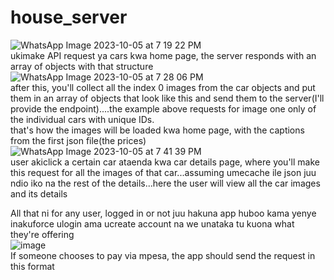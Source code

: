 # house_server
![WhatsApp Image 2023-10-05 at 7 19 22 PM](https://github.com/GithinjiHans/house_server/assets/92337850/31291cbf-d8fe-4648-849d-bc0518c36de3)
<br>
ukimake API request ya cars kwa home page, the server responds with an array of objects with that structure
<br>
![WhatsApp Image 2023-10-05 at 7 28 06 PM](https://github.com/GithinjiHans/house_server/assets/92337850/96a1763b-7be3-44f4-aae0-757b339dda97)
<br>
after this, you'll collect all the index 0 images from the car objects and put them in an array of objects that look like this and send them to the server(I'll provide the endpoint)....the example above requests for image one only of the individual cars with unique IDs.
<br>
that's how the images will be loaded kwa home page, with the captions from the first json file(the prices)
<br>
![WhatsApp Image 2023-10-05 at 7 41 39 PM](https://github.com/GithinjiHans/house_server/assets/92337850/1a1a8c21-7507-40e6-b75f-e55c7c1a4b4f)
<br>
user akiclick a certain car ataenda kwa car details page, where you'll make this request for all the images of that car...assuming umecache ile json juu ndio iko na the rest of the details...here the user will view all the car images and its details

All that ni for any user, logged in or not
juu hakuna app huboo kama yenye inakuforce ulogin ama ucreate account na we unataka tu kuona what they're offering
<br>
![image](https://github.com/GithinjiHans/house_server/assets/92337850/73443dc7-62bf-4e49-b979-0b6d56ee2de9)
<br>
If someone chooses to pay via mpesa, the app should send the request in this format
